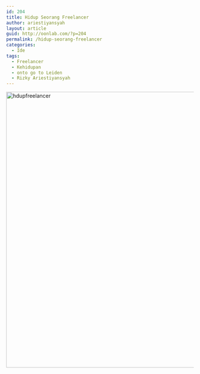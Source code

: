 ```yaml
---
id: 204
title: Hidup Seorang Freelancer
author: ariestiyansyah
layout: article
guid: http://oonlab.com/?p=204
permalink: /hidup-seorang-freelancer
categories:
  - Ide
tags:
  - Freelancer
  - Kehidupan
  - onto go to Leiden
  - Rizky Ariestiyansyah
---
```

[<img class="aligncenter size-full wp-image-205" alt="hdupfreelancer" src="http://oonlab.com/wp-content/uploads/2014/02/rect3129.png" width="641" height="741" />][1]

 [1]: http://oonlab.com/wp-content/uploads/2014/02/rect3129.png